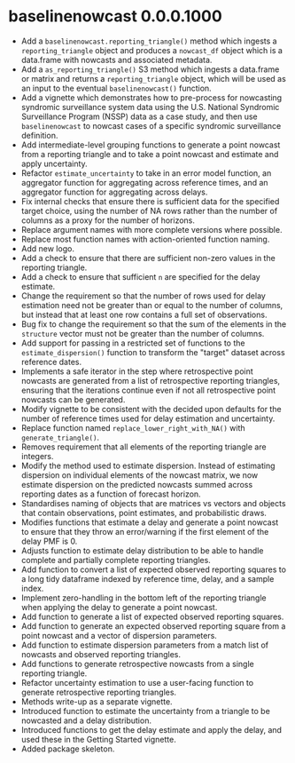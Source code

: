 # baselinenowcast 0.0.0.1000

-   Add a `baselinenowcast.reporting_triangle()` method which ingests a `reporting_triangle` object and produces a `nowcast_df` object which is a data.frame with nowcasts and associated metadata.
-   Add a `as_reporting_triangle()` S3 method which ingests a data.frame or matrix and returns a `reporting_triangle` object, which will be used as an input to the eventual `baselinenowcast()` function.
-   Add a vignette which demonstrates how to pre-process for nowcasting syndromic surveillance system data using the U.S. National Syndromic Surveillance Program (NSSP) data as a case study, and then use `baselinenowcast` to nowcast cases of a specific syndromic surveillance definition.
-   Add intermediate-level grouping functions to generate a point nowcast from a reporting triangle and to take a point nowcast and estimate and apply uncertainty.
-   Refactor `estimate_uncertainty` to take in an error model function, an aggregator function for aggregating across reference times, and an aggregator function for aggregating across delays.
-   Fix internal checks that ensure there is sufficient data for the specified target choice, using the number of NA rows rather than the number of columns as a proxy for the number of horizons.
-   Replace argument names with more complete versions where possible.
-   Replace most function names with action-oriented function naming.
-   Add new logo.
-   Add a check to ensure that there are sufficient non-zero values in the reporting triangle.
-   Add a check to ensure that sufficient `n` are specified for the delay estimate.
-   Change the requirement so that the number of rows used for delay estimation need not be greater than or equal to the number of columns, but instead that at least one row contains a full set of observations.
-   Bug fix to change the requirement so that the sum of the elements in the `structure` vector must not be greater than the number of columns.
-   Add support for passing in a restricted set of functions to the `estimate_dispersion()` function to transform the "target" dataset across reference dates.
-   Implements a safe iterator in the step where retrospective point nowcasts are generated from a list of retrospective reporting triangles, ensuring that the iterations continue even if not all retrospective point nowcasts can be generated.
-   Modify vignette to be consistent with the decided upon defaults for the number of reference times used for delay estimation and uncertainty.
-   Replace function named `replace_lower_right_with_NA()` with `generate_triangle()`.
-   Removes requirement that all elements of the reporting triangle are integers.
-   Modify the method used to estimate dispersion. Instead of estimating dispersion on individual elements of the nowcast matrix, we now estimate dispersion on the predicted nowcasts summed across reporting dates as a function of forecast horizon.
-   Standardises naming of objects that are matrices vs vectors and objects that contain observations, point estimates, and probabilistic draws.
-   Modifies functions that estimate a delay and generate a point nowcast to ensure that they throw an error/warning if the first element of the delay PMF is 0.
-   Adjusts function to estimate delay distribution to be able to handle complete and partially complete reporting triangles.
-   Add function to convert a list of expected observed reporting squares to a long tidy dataframe indexed by reference time, delay, and a sample index.
-   Implement zero-handling in the bottom left of the reporting triangle when applying the delay to generate a point nowcast.
-   Add function to generate a list of expected observed reporting squares.
-   Add function to generate an expected observed reporting square from a point nowcast and a vector of dispersion parameters.
-   Add function to estimate dispersion parameters from a match list of nowcasts and observed reporting triangles.
-   Add functions to generate retrospective nowcasts from a single reporting triangle.
-   Refactor uncertainty estimation to use a user-facing function to generate retrospective reporting triangles.
-   Methods write-up as a separate vignette.
-   Introduced function to estimate the uncertainty from a triangle to be nowcasted and a delay distribution.
-   Introduced functions to get the delay estimate and apply the delay, and used these in the Getting Started vignette.
-   Added package skeleton.
